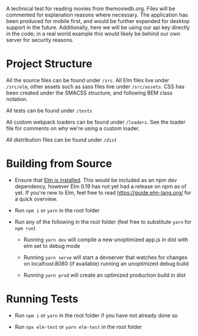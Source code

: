 A technical test for reading movies from themoviedb.org. Files will be commented for explanation reasons where necessary. The application has been produced for mobile first, and would be further expanded for desktop support in the future. Additionally, here we will be using our api key directly in the code; in a real world example this would likely be behind our own server for security reasons.


# Project Structure

  

All the source files can be found under `/src`. All Elm files live under `/src/elm`, other assets such as sass files live under `/src/assets`. CSS has been created under the SMACSS structure, and following BEM class notation.

All tests can be found under `/tests`

All custom webpack loaders can be found under `/loaders`. See the loader file for comments on why we're using a custom loader.

All distribution files can be found under `/dist`

  

# Building from Source

  

* Ensure that [Elm is installed](https://guide.elm-lang.org/install.html). This would be included as an npm dev dependency, however Elm 0.19 has not yet had a release on npm as of yet. If you're new to Elm, feel free to read https://guide.elm-lang.org/ for a quick overview.

* Run `npm i` or `yarn` in the root folder

* Run any of the following in the root folder (feel free to substitute `yarn` for `npm run`)

	* Running `yarn dev` will compile a new unoptimized app.js in dist with elm set to debug mode

	* Running `yarn serve` will start a devserver that watches for changes on localhost:8080 (if available) running an unoptimized debug build

	* Running `yarn prod` will create an optimized production build in dist

  

# Running Tests

  

* Run `npm i` or `yarn` in the root folder if you have not already done so

* Run `npx elm-test` or `yarn elm-test` in the root folder
